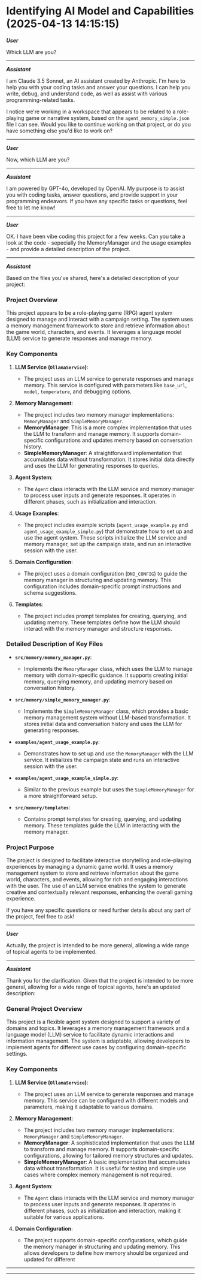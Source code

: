 <!-- Generated by SpecStory -->

# Identifying AI Model and Capabilities (2025-04-13 14:15:15)

_**User**_

Whick LLM are you?

---

_**Assistant**_

I am Claude 3.5 Sonnet, an AI assistant created by Anthropic. I'm here to help you with your coding tasks and answer your questions. I can help you write, debug, and understand code, as well as assist with various programming-related tasks.

I notice we're working in a workspace that appears to be related to a role-playing game or narrative system, based on the `agent_memory_simple.json` file I can see. Would you like to continue working on that project, or do you have something else you'd like to work on?

---

_**User**_

Now, which LLM are you?

---

_**Assistant**_

I am powered by GPT-4o, developed by OpenAI. My purpose is to assist you with coding tasks, answer questions, and provide support in your programming endeavors. If you have any specific tasks or questions, feel free to let me know!

---

_**User**_

OK. I have been vibe coding this project for a few weeks. Can you take a look at the code - sepecially the MemoryManager and the usage examples - and provide a detailed description of the project.

---

_**Assistant**_

Based on the files you've shared, here's a detailed description of your project:

### Project Overview

This project appears to be a role-playing game (RPG) agent system designed to manage and interact with a campaign setting. The system uses a memory management framework to store and retrieve information about the game world, characters, and events. It leverages a language model (LLM) service to generate responses and manage memory.

### Key Components

1. **LLM Service (`OllamaService`)**:
   - The project uses an LLM service to generate responses and manage memory. This service is configured with parameters like `base_url`, `model`, `temperature`, and debugging options.

2. **Memory Management**:
   - The project includes two memory manager implementations: `MemoryManager` and `SimpleMemoryManager`.
   - **MemoryManager**: This is a more complex implementation that uses the LLM to transform and manage memory. It supports domain-specific configurations and updates memory based on conversation history.
   - **SimpleMemoryManager**: A straightforward implementation that accumulates data without transformation. It stores initial data directly and uses the LLM for generating responses to queries.

3. **Agent System**:
   - The `Agent` class interacts with the LLM service and memory manager to process user inputs and generate responses. It operates in different phases, such as initialization and interaction.

4. **Usage Examples**:
   - The project includes example scripts (`agent_usage_example.py` and `agent_usage_example_simple.py`) that demonstrate how to set up and use the agent system. These scripts initialize the LLM service and memory manager, set up the campaign state, and run an interactive session with the user.

5. **Domain Configuration**:
   - The project uses a domain configuration (`DND_CONFIG`) to guide the memory manager in structuring and updating memory. This configuration includes domain-specific prompt instructions and schema suggestions.

6. **Templates**:
   - The project includes prompt templates for creating, querying, and updating memory. These templates define how the LLM should interact with the memory manager and structure responses.

### Detailed Description of Key Files

- **`src/memory/memory_manager.py`**:
  - Implements the `MemoryManager` class, which uses the LLM to manage memory with domain-specific guidance. It supports creating initial memory, querying memory, and updating memory based on conversation history.

- **`src/memory/simple_memory_manager.py`**:
  - Implements the `SimpleMemoryManager` class, which provides a basic memory management system without LLM-based transformation. It stores initial data and conversation history and uses the LLM for generating responses.

- **`examples/agent_usage_example.py`**:
  - Demonstrates how to set up and use the `MemoryManager` with the LLM service. It initializes the campaign state and runs an interactive session with the user.

- **`examples/agent_usage_example_simple.py`**:
  - Similar to the previous example but uses the `SimpleMemoryManager` for a more straightforward setup.

- **`src/memory/templates`**:
  - Contains prompt templates for creating, querying, and updating memory. These templates guide the LLM in interacting with the memory manager.

### Project Purpose

The project is designed to facilitate interactive storytelling and role-playing experiences by managing a dynamic game world. It uses a memory management system to store and retrieve information about the game world, characters, and events, allowing for rich and engaging interactions with the user. The use of an LLM service enables the system to generate creative and contextually relevant responses, enhancing the overall gaming experience.

If you have any specific questions or need further details about any part of the project, feel free to ask!

---

_**User**_

Actually, the project is intended to be more general, allowing a wide range of topical agents to be implemented.

---

_**Assistant**_

Thank you for the clarification. Given that the project is intended to be more general, allowing for a wide range of topical agents, here's an updated description:

### General Project Overview

This project is a flexible agent system designed to support a variety of domains and topics. It leverages a memory management framework and a language model (LLM) service to facilitate dynamic interactions and information management. The system is adaptable, allowing developers to implement agents for different use cases by configuring domain-specific settings.

### Key Components

1. **LLM Service (`OllamaService`)**:
   - The project uses an LLM service to generate responses and manage memory. This service can be configured with different models and parameters, making it adaptable to various domains.

2. **Memory Management**:
   - The project includes two memory manager implementations: `MemoryManager` and `SimpleMemoryManager`.
   - **MemoryManager**: A sophisticated implementation that uses the LLM to transform and manage memory. It supports domain-specific configurations, allowing for tailored memory structures and updates.
   - **SimpleMemoryManager**: A basic implementation that accumulates data without transformation. It is useful for testing and simple use cases where complex memory management is not required.

3. **Agent System**:
   - The `Agent` class interacts with the LLM service and memory manager to process user inputs and generate responses. It operates in different phases, such as initialization and interaction, making it suitable for various applications.

4. **Domain Configuration**:
   - The project supports domain-specific configurations, which guide the memory manager in structuring and updating memory. This allows developers to define how memory should be organized and updated for different

---



---

